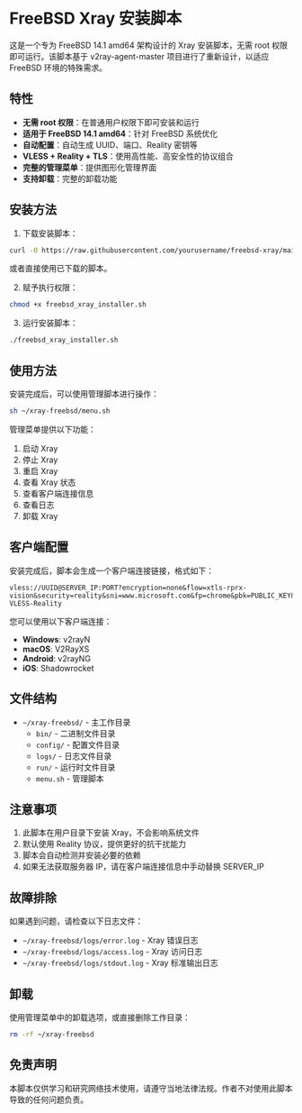 # FreeBSD Xray 安装脚本

这是一个专为 FreeBSD 14.1 amd64 架构设计的 Xray 安装脚本，无需 root 权限即可运行。该脚本基于 v2ray-agent-master 项目进行了重新设计，以适应 FreeBSD 环境的特殊需求。

## 特性

- **无需 root 权限**：在普通用户权限下即可安装和运行
- **适用于 FreeBSD 14.1 amd64**：针对 FreeBSD 系统优化
- **自动配置**：自动生成 UUID、端口、Reality 密钥等
- **VLESS + Reality + TLS**：使用高性能、高安全性的协议组合
- **完整的管理菜单**：提供图形化管理界面
- **支持卸载**：完整的卸载功能

## 安装方法

1. 下载安装脚本：

```sh
curl -O https://raw.githubusercontent.com/yourusername/freebsd-xray/main/freebsd_xray_installer.sh
```

或者直接使用已下载的脚本。

2. 赋予执行权限：

```sh
chmod +x freebsd_xray_installer.sh
```

3. 运行安装脚本：

```sh
./freebsd_xray_installer.sh
```

## 使用方法

安装完成后，可以使用管理脚本进行操作：

```sh
sh ~/xray-freebsd/menu.sh
```

管理菜单提供以下功能：

1. 启动 Xray
2. 停止 Xray
3. 重启 Xray
4. 查看 Xray 状态
5. 查看客户端连接信息
6. 查看日志
7. 卸载 Xray

## 客户端配置

安装完成后，脚本会生成一个客户端连接链接，格式如下：

```
vless://UUID@SERVER_IP:PORT?encryption=none&flow=xtls-rprx-vision&security=reality&sni=www.microsoft.com&fp=chrome&pbk=PUBLIC_KEY&sid=SHORT_ID&type=tcp&headerType=none#FreeBSD-VLESS-Reality
```

您可以使用以下客户端连接：

- **Windows**: v2rayN
- **macOS**: V2RayXS
- **Android**: v2rayNG
- **iOS**: Shadowrocket

## 文件结构

- `~/xray-freebsd/` - 主工作目录
  - `bin/` - 二进制文件目录
  - `config/` - 配置文件目录
  - `logs/` - 日志文件目录
  - `run/` - 运行时文件目录
  - `menu.sh` - 管理脚本

## 注意事项

1. 此脚本在用户目录下安装 Xray，不会影响系统文件
2. 默认使用 Reality 协议，提供更好的抗干扰能力
3. 脚本会自动检测并安装必要的依赖
4. 如果无法获取服务器 IP，请在客户端连接信息中手动替换 SERVER_IP

## 故障排除

如果遇到问题，请检查以下日志文件：

- `~/xray-freebsd/logs/error.log` - Xray 错误日志
- `~/xray-freebsd/logs/access.log` - Xray 访问日志
- `~/xray-freebsd/logs/stdout.log` - Xray 标准输出日志

## 卸载

使用管理菜单中的卸载选项，或直接删除工作目录：

```sh
rm -rf ~/xray-freebsd
```

## 免责声明

本脚本仅供学习和研究网络技术使用，请遵守当地法律法规。作者不对使用此脚本导致的任何问题负责。

